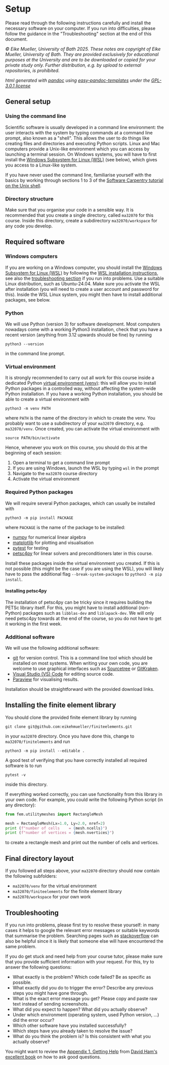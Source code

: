# Setup
Please read through the following instructions carefully and install the necessary software on your computer. If you run into difficulties, please follow the guidance in the "Troubleshooting" section at the end of this document.

*&#169; Eike Mueller, University of Bath 2025. These notes are copyright of Eike Mueller, University of Bath. They are provided exclusively for educational purposes at the University and are to be downloaded or copied for your private study only. Further distribution, e.g. by upload to external repositories, is prohibited.*

*html generated with [pandoc](https://pandoc.org/) using [easy-pandoc-templates](https://github.com/ryangrose/easy-pandoc-templates) under the [GPL-3.0.1 license](https://github.com/ryangrose/easy-pandoc-templates?tab=GPL-3.0-1-ov-file#readme)*

## General setup

### Using the command line
Scientific software is usually developed in a command line environment: the user interacts with the system by typing commands at a command line prompt, also known as a "shell". This allows the user to do things like creating files and directories and executing Python scripts. Linux and Mac computers provide a Unix-like environment which you can access by launching a terminal session. On Windows systems, you will have to first install the [Windows Subsystem for Linux (WSL)](https://learn.microsoft.com/en-us/windows/wsl/) (see below), which gives you access to a Linux-like system.

If you have never used the command line, familiarise yourself with the basics by working through sections 1 to 3 of the [Software Carpentry tutorial on the Unix shell](https://swcarpentry.github.io/shell-novice/).

### Directory structure
Make sure that you organise your code in a sensible way. It is recommended that you create a single directory, called `ma32070` for this course. Inside this directory, create a subdirectory `ma32070/workspace` for any code you develop.

## Required software

### Windows computers
If you are working on a Windows computer, you should install the [Windows Subsystem for Linux (WSL)](https://learn.microsoft.com/en-us/windows/wsl/) by following the [WSL installation instructions](https://learn.microsoft.com/en-us/windows/wsl/install), see also the [troubleshooting section](https://learn.microsoft.com/en-us/windows/wsl/troubleshooting?source=recommendations) if you run into problems. Use a suitable Linux distribution, such as Ubuntu-24.04. Make sure you activate the WSL after installation (you will need to create a user account and password for this). Inside the WSL Linux system, you might then have to install additional packages, see below.

### Python
We will use Python (version 3) for software development. Most computers nowadays come with a working Python3 installation, check that you have a recent version (anything from 3.12 upwards should be fine) by running

```
python3 --version
```

in the command line prompt.

### Virtual environment
It is strongly recommended to carry out all work for this course inside a dedicated Python [virtual environment (venv)](https://docs.python.org/3/library/venv.html): this will allow you to install Python packages in a controlled way, without affecting the system-wide Python installation. If you have a working Python installation, you should be able to create a virtual environment with

```
python3 -m venv PATH
```

where `PATH` is the name of the directory in which to create the venv. You probably want to use a subdirectory of your `ma32070` directory, e.g. `ma32070/venv`. Once created, you can activate the virtual environment with

```
source PATH/bin/activate
```

Hence, whenever you work on this course, you should do this at the beginning of each session:

1. Open a terminal to get a command line prompt
2. If you are using Windows, launch the WSL by typing `wsl` in the prompt
3. Navigate to the `ma32070` course directory
4. Activate the virtual environment

### Required Python packages
We will require several Python packages, which can usually be installed with

```
python3 -m pip install PACKAGE
```

where `PACKAGE` is the name of the package to be installed:

* [numpy](https://numpy.org/) for numerical linear algebra
* [matplotlib](https://matplotlib.org/) for plotting and visualisation
* [pytest](https://docs.pytest.org/en/stable/) for testing
* [petsc4py](https://petsc.org/release/petsc4py/) for linear solvers and preconditioners later in this course.

Install these packages inside the virtual environment you created. If this is not possible (this might be the case if you are using the WSL), you will likely have to pass the additional flag `--break-system-packages` to `python3 -m pip install`.

#### Installing petsc4py
The installation of petsc4py can be tricky since it requires building the PETSc library itself. For this, you might have to install additional (non-Python) packages such as `libblas-dev` and `liblapack-dev`. We will only need petsc4py towards at the end of the course, so you do not have to get it working in the first week.

### Additional software
We will use the following additional software:

* [git](https://git-scm.com/) for version control. This is a command line tool which should be installed on most systems. When writing your own code, you are welcome to use graphical interfaces such as [Sourcetree](https://www.sourcetreeapp.com/) or [GitKraken](https://www.gitkraken.com/).
* [Visual Studio (VS) Code](https://code.visualstudio.com/) for editing source code.
* [Paraview](https://www.paraview.org/) for visualising results.

Installation should be straightforward with the provided download links.

## Installing the finite element library
You should clone the provided finite element library by running

```
git clone git@github.com:eikehmueller/finiteelements.git
```

in your `ma32070` directory. Once you have done this, change to `ma32070/finitelements` and run

```
python3 -m pip install --editable .
```

A good test of verifying that you have correctly installed all required software is to run

```
pytest -v
```

inside this directory.

If everything worked correctly, you can use functionality from this library in your own code. For example, you could write the following Python script (in any directory):

```Python
from fem.utilitymeshes import RectangleMesh

mesh = RectangleMesh(Lx=1.0, Ly=2.0, nref=2)
print (f"number of cells    = {mesh.ncells}")
print (f"number of vertices = {mesh.nvertices}")
```

to create a rectangle mesh and print out the number of cells and vertices.

## Final directory layout
If you followed all steps above, your `ma32070` directory should now contain the following subfolders:

* `ma32070/venv` for the virtual environment
* `ma32070/finiteelements` for the finite element library
* `ma32070/workspace` for your own work

## Troubleshooting
If you run into problems, please first try to resolve these yourself: in many cases it helps to google the relevant error messages or suitable keywords that summarise the problem. Searching pages such as [stackoverflow](https://stackoverflow.com/) can also be helpful since it is likely that someone else will have encountered the same problem.

If you do get stuck and need help from your course tutor, please make sure that you provide sufficient information with your request. For this, try to answer the following questions:

* What exactly is the problem? Which code failed? Be as specific as possible.
* What exactly did you do to trigger the error? Describe any previous steps you might have gone through.
* What is the exact error message you get? Please copy and paste raw text instead of sending screenshots.
* What did you expect to happen? What did you actually observe?
* Under which environment (operating system, used Python version, ...) did the error occur?
* Which other software have you installed successfully?
* Which steps have you already taken to resolve the issue?
* What do you think the problem is? Is this consistent with what you actually observe?

You might want to review the [Appendix 1. Getting Help](https://object-oriented-python.github.io/a1_help.html) from [David Ham's excellent book](https://object-oriented-python.github.io/index.html) on how to ask good questions.